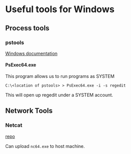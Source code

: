 # Useful tools for Windows

## Process tools

### pstools

[Windows documentation](https://learn.microsoft.com/en-us/sysinternals/downloads/pstools)

#### PsExec64.exe
This program allows us to run programs as SYSTEM

`C:\<location of pstools> > PsExec64.exe -i -s regedit`

This will open up regedit under a SYSTEM account.


## Network Tools

### Netcat

[repo](https://github.com/int0x33/nc.exe/)

Can upload `nc64.exe` to host machine.